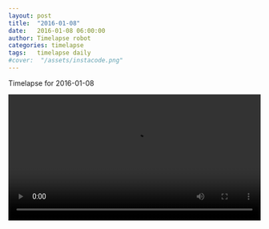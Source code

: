 ```yaml
---
layout: post
title:  "2016-01-08"
date:   2016-01-08 06:00:00
author: Timelapse robot
categories: timelapse
tags:	timelapse daily
#cover:  "/assets/instacode.png"
---
```

Timelapse for 2016-01-08

<video width="100%" controls="true">
  <source src="https://rest.s3for.me/bridgeinice/2016-01-08.webm" type="video/webm">
  <source src="https://rest.s3for.me/bridgeinice/2016-01-08.mp4" type="video/mp4">
  Your browser does not support the video tag.
</video>

